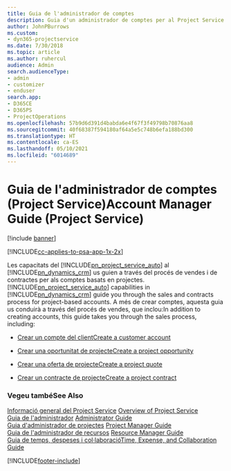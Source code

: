 ```yaml
---
title: Guia de l'administrador de comptes
description: Guia d'un administrador de comptes per al Project Service us guia a través del procés de vendes i de contractes per als comptes basats en projectes
author: JohnPBurrows
ms.custom:
- dyn365-projectservice
ms.date: 7/30/2018
ms.topic: article
ms.author: ruhercul
audience: Admin
search.audienceType:
- admin
- customizer
- enduser
search.app:
- D365CE
- D365PS
- ProjectOperations
ms.openlocfilehash: 57b9d6d391d4babda6e4f67f3f49798b70876aa8
ms.sourcegitcommit: 40f68387f594180af64a5e5c748b6efa188bd300
ms.translationtype: HT
ms.contentlocale: ca-ES
ms.lasthandoff: 05/10/2021
ms.locfileid: "6014689"
---
```

# <a name="account-manager-guide-project-service"></a><span data-ttu-id="48c02-103">Guia de l'administrador de comptes (Project Service)</span><span class="sxs-lookup"><span data-stu-id="48c02-103">Account Manager Guide (Project Service)</span></span>

[!include [banner](../includes/psa-now-project-operations.md)]

[!INCLUDE[cc-applies-to-psa-app-1x-2x](../includes/cc-applies-to-psa-app-1x-2x.md)]

<span data-ttu-id="48c02-104">Les capacitats del [!INCLUDE[pn_project_service_auto](../includes/pn-project-service-auto.md)] al [!INCLUDE[pn_dynamics_crm](../includes/pn-dynamics-crm.md)] us guien a través del procés de vendes i de contractes per als comptes basats en projectes.</span><span class="sxs-lookup"><span data-stu-id="48c02-104">[!INCLUDE[pn_project_service_auto](../includes/pn-project-service-auto.md)] capabilities in [!INCLUDE[pn_dynamics_crm](../includes/pn-dynamics-crm.md)] guide you through the sales and contracts process for project-based accounts.</span></span> <span data-ttu-id="48c02-105">A més de crear comptes, aquesta guia us conduirà a través del procés de vendes, que inclou:</span><span class="sxs-lookup"><span data-stu-id="48c02-105">In addition to creating accounts, this guide takes you through the sales process, including:</span></span>  
  
-   [<span data-ttu-id="48c02-106">Crear un compte del client</span><span class="sxs-lookup"><span data-stu-id="48c02-106">Create a customer account</span></span>](../psa/create-customer-account.md)  
  
-   [<span data-ttu-id="48c02-107">Crear una oportunitat de projecte</span><span class="sxs-lookup"><span data-stu-id="48c02-107">Create a project opportunity</span></span>](../psa/create-project-opportunity.md)  
  
-   [<span data-ttu-id="48c02-108">Crear una oferta de projecte</span><span class="sxs-lookup"><span data-stu-id="48c02-108">Create a project quote</span></span>](../psa/create-project-quote.md)  
  
-   [<span data-ttu-id="48c02-109">Crear un contracte de projecte</span><span class="sxs-lookup"><span data-stu-id="48c02-109">Create a project contract</span></span>](../psa/create-project-contract.md)  
  
  
### <a name="see-also"></a><span data-ttu-id="48c02-110">Vegeu també</span><span class="sxs-lookup"><span data-stu-id="48c02-110">See Also</span></span>  
 <span data-ttu-id="48c02-111">[Informació general del Project Service](../psa/overview.md) </span><span class="sxs-lookup"><span data-stu-id="48c02-111">[Overview of Project Service](../psa/overview.md) </span></span>  
 <span data-ttu-id="48c02-112">[Guia de l'administrador](../psa/admin-guide.md) </span><span class="sxs-lookup"><span data-stu-id="48c02-112">[Administrator Guide](../psa/admin-guide.md) </span></span>  
 <span data-ttu-id="48c02-113">[Guia d'administrador de projectes](../psa/project-manager-guide.md) </span><span class="sxs-lookup"><span data-stu-id="48c02-113">[Project Manager Guide](../psa/project-manager-guide.md) </span></span>  
 <span data-ttu-id="48c02-114">[Guia de l'administrador de recursos](../psa/resource-manager-guide.md) </span><span class="sxs-lookup"><span data-stu-id="48c02-114">[Resource Manager Guide](../psa/resource-manager-guide.md) </span></span>  
 [<span data-ttu-id="48c02-115">Guia de temps, despeses i col·laboració</span><span class="sxs-lookup"><span data-stu-id="48c02-115">Time, Expense, and Collaboration Guide</span></span>](../psa/time-expense-collaboration-guide.md)


[!INCLUDE[footer-include](../includes/footer-banner.md)]